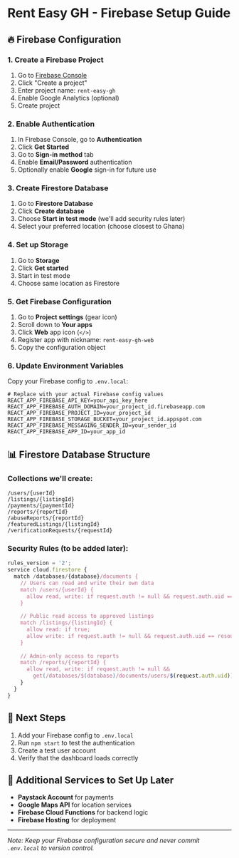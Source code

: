 # Rent Easy GH - Firebase Setup Guide

## 🔥 Firebase Configuration

### 1. Create a Firebase Project

1. Go to [Firebase Console](https://console.firebase.google.com/)
2. Click "Create a project"
3. Enter project name: `rent-easy-gh`
4. Enable Google Analytics (optional)
5. Create project

### 2. Enable Authentication

1. In Firebase Console, go to **Authentication**
2. Click **Get Started**
3. Go to **Sign-in method** tab
4. Enable **Email/Password** authentication
5. Optionally enable **Google** sign-in for future use

### 3. Create Firestore Database

1. Go to **Firestore Database**
2. Click **Create database**
3. Choose **Start in test mode** (we'll add security rules later)
4. Select your preferred location (choose closest to Ghana)

### 4. Set up Storage

1. Go to **Storage**
2. Click **Get started**
3. Start in test mode
4. Choose same location as Firestore

### 5. Get Firebase Configuration

1. Go to **Project settings** (gear icon)
2. Scroll down to **Your apps**
3. Click **Web** app icon (`</>`)
4. Register app with nickname: `rent-easy-gh-web`
5. Copy the configuration object

### 6. Update Environment Variables

Copy your Firebase config to `.env.local`:

```env
# Replace with your actual Firebase config values
REACT_APP_FIREBASE_API_KEY=your_api_key_here
REACT_APP_FIREBASE_AUTH_DOMAIN=your_project_id.firebaseapp.com
REACT_APP_FIREBASE_PROJECT_ID=your_project_id
REACT_APP_FIREBASE_STORAGE_BUCKET=your_project_id.appspot.com
REACT_APP_FIREBASE_MESSAGING_SENDER_ID=your_sender_id
REACT_APP_FIREBASE_APP_ID=your_app_id
```

## 📊 Firestore Database Structure

### Collections we'll create:

```
/users/{userId}
/listings/{listingId}
/payments/{paymentId}
/reports/{reportId}
/abuseReports/{reportId}
/featuredListings/{listingId}
/verificationRequests/{requestId}
```

### Security Rules (to be added later):

```javascript
rules_version = '2';
service cloud.firestore {
  match /databases/{database}/documents {
    // Users can read and write their own data
    match /users/{userId} {
      allow read, write: if request.auth != null && request.auth.uid == userId;
    }
    
    // Public read access to approved listings
    match /listings/{listingId} {
      allow read: if true;
      allow write: if request.auth != null && request.auth.uid == resource.data.landlordId;
    }
    
    // Admin-only access to reports
    match /reports/{reportId} {
      allow read, write: if request.auth != null && 
        get(/databases/$(database)/documents/users/$(request.auth.uid)).data.role == 'admin';
    }
  }
}
```

## 🚀 Next Steps

1. Add your Firebase config to `.env.local`
2. Run `npm start` to test the authentication
3. Create a test user account
4. Verify that the dashboard loads correctly

## 📝 Additional Services to Set Up Later

- **Paystack Account** for payments
- **Google Maps API** for location services
- **Firebase Cloud Functions** for backend logic
- **Firebase Hosting** for deployment

---

*Note: Keep your Firebase configuration secure and never commit `.env.local` to version control.*
